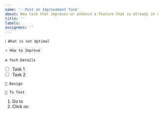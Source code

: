 ```yaml
---
name: '💡 Post an Improvement Task'
about: New task that improves or enhance a feature that is already in use
title: ''
labels:
assignees: ''
---
```


`ℹ What is not Optimal`

<!-- Explain the current version/context to highlight what is broken or needs to be fixed -->

`⭐ How to Improve`

<!-- Explain what is new and how it fixes the current version -->

`⚙️ Tech Details`

<!-- 1 checkbox per sub-task of this issue -->

-   [ ] Task 1
-   [ ] Task 2

`🎨 Design`

<!-- Insert Figma Link if applicable -->

`🧪 To Test`

1. Go to
2. Click on
